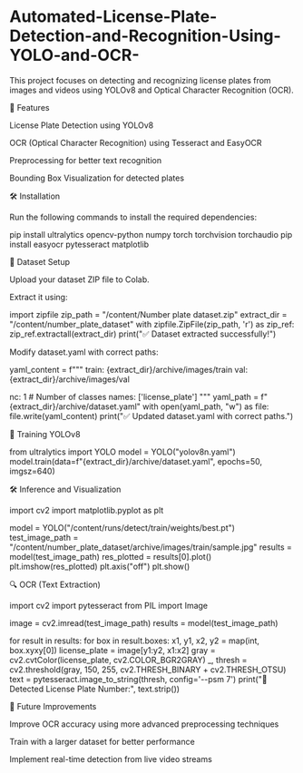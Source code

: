 # Automated-License-Plate-Detection-and-Recognition-Using-YOLO-and-OCR-


This project focuses on detecting and recognizing license plates from images and videos using YOLOv8 and Optical Character Recognition (OCR).

🚀 Features

License Plate Detection using YOLOv8

OCR (Optical Character Recognition) using Tesseract and EasyOCR

Preprocessing for better text recognition

Bounding Box Visualization for detected plates

🛠 Installation

Run the following commands to install the required dependencies:

pip install ultralytics opencv-python numpy torch torchvision torchaudio
pip install easyocr pytesseract matplotlib

📂 Dataset Setup

Upload your dataset ZIP file to Colab.

Extract it using:

import zipfile
zip_path = "/content/Number plate dataset.zip"
extract_dir = "/content/number_plate_dataset"
with zipfile.ZipFile(zip_path, 'r') as zip_ref:
    zip_ref.extractall(extract_dir)
print("✅ Dataset extracted successfully!")

Modify dataset.yaml with correct paths:

yaml_content = f"""
train: {extract_dir}/archive/images/train
val: {extract_dir}/archive/images/val

nc: 1  # Number of classes
names: ['license_plate']
"""
yaml_path = f"{extract_dir}/archive/dataset.yaml"
with open(yaml_path, "w") as file:
    file.write(yaml_content)
print("✅ Updated dataset.yaml with correct paths.")

🎯 Training YOLOv8

from ultralytics import YOLO
model = YOLO("yolov8n.yaml")
model.train(data=f"{extract_dir}/archive/dataset.yaml", epochs=50, imgsz=640)

🛠 Inference and Visualization

import cv2
import matplotlib.pyplot as plt

model = YOLO("/content/runs/detect/train/weights/best.pt")
test_image_path = "/content/number_plate_dataset/archive/images/train/sample.jpg"
results = model(test_image_path)
res_plotted = results[0].plot()
plt.imshow(res_plotted)
plt.axis("off")
plt.show()

🔍 OCR (Text Extraction)

import cv2
import pytesseract
from PIL import Image

image = cv2.imread(test_image_path)
results = model(test_image_path)

for result in results:
    for box in result.boxes:
        x1, y1, x2, y2 = map(int, box.xyxy[0])
        license_plate = image[y1:y2, x1:x2]
        gray = cv2.cvtColor(license_plate, cv2.COLOR_BGR2GRAY)
        _, thresh = cv2.threshold(gray, 150, 255, cv2.THRESH_BINARY + cv2.THRESH_OTSU)
        text = pytesseract.image_to_string(thresh, config='--psm 7')
        print("🔹 Detected License Plate Number:", text.strip())

📌 Future Improvements

Improve OCR accuracy using more advanced preprocessing techniques

Train with a larger dataset for better performance

Implement real-time detection from live video streams



